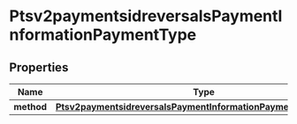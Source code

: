 
# Ptsv2paymentsidreversalsPaymentInformationPaymentType

## Properties
Name | Type | Description | Notes
------------ | ------------- | ------------- | -------------
**method** | [**Ptsv2paymentsidreversalsPaymentInformationPaymentTypeMethod**](Ptsv2paymentsidreversalsPaymentInformationPaymentTypeMethod.md) |  |  [optional]



